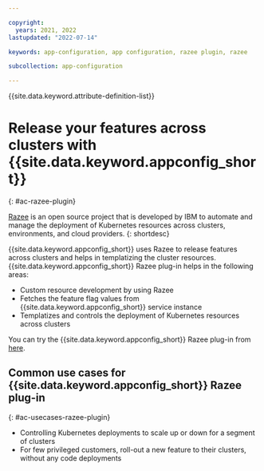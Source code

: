 ```yaml
---

copyright:
  years: 2021, 2022
lastupdated: "2022-07-14"

keywords: app-configuration, app configuration, razee plugin, razee

subcollection: app-configuration

---
```


{{site.data.keyword.attribute-definition-list}}

# Release your features across clusters with {{site.data.keyword.appconfig_short}}
{: #ac-razee-plugin}

[Razee](https://razee.io/) is an open source project that is developed by IBM to automate and manage the deployment of Kubernetes resources across clusters, environments, and cloud providers.
{: shortdesc}

{{site.data.keyword.appconfig_short}} uses Razee to release features across clusters and helps in templatizing the cluster resources. {{site.data.keyword.appconfig_short}} Razee plug-in helps in the following areas: 

- Custom resource development by using Razee
- Fetches the feature flag values from {{site.data.keyword.appconfig_short}} service instance 
- Templatizes and controls the deployment of Kubernetes resources across clusters

You can try the {{site.data.keyword.appconfig_short}} Razee plug-in from [here](https://github.com/IBM/appconfiguration-razee). 

## Common use cases for {{site.data.keyword.appconfig_short}} Razee plug-in 
{: #ac-usecases-razee-plugin}

- Controlling Kubernetes deployments to scale up or down for a segment of clusters 
- For few privileged customers, roll-out a new feature to their clusters, without any code deployments 
